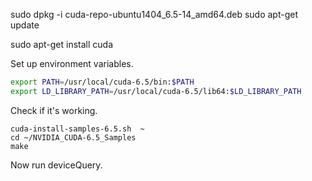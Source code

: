 
sudo dpkg -i cuda-repo-ubuntu1404_6.5-14_amd64.deb 
sudo apt-get update

sudo apt-get install cuda


Set up environment variables. 
```bash
export PATH=/usr/local/cuda-6.5/bin:$PATH
export LD_LIBRARY_PATH=/usr/local/cuda-6.5/lib64:$LD_LIBRARY_PATH
```

Check if it's working.

```shell
cuda-install-samples-6.5.sh  ~ 
cd ~/NVIDIA_CUDA-6.5_Samples 
make
```

Now run deviceQuery.
